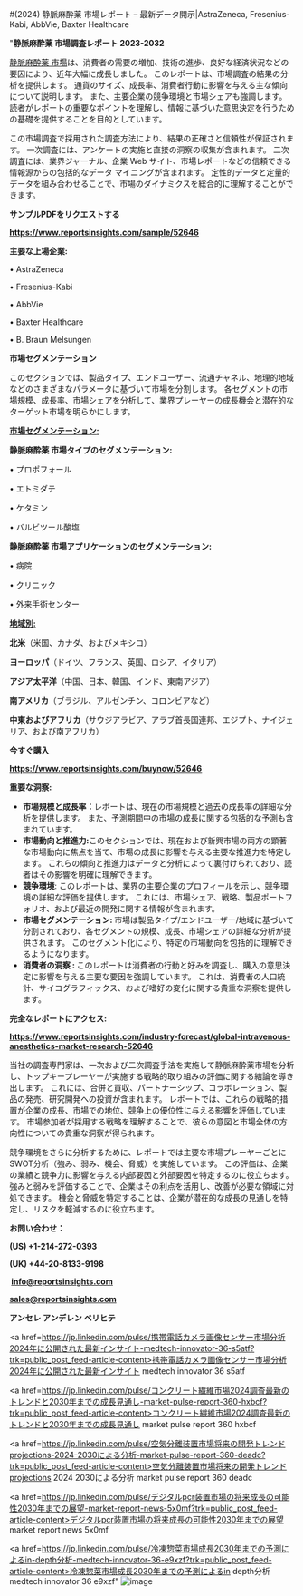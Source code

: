 #(2024) 静脈麻酔薬 市場レポート – 最新データ開示|AstraZeneca, Fresenius-Kabi, AbbVie, Baxter Healthcare

"<strong>静脈麻酔薬 市場調査レポート 2023-2032</strong>

<a href=https://www.reportsinsights.com/sample/52646>静脈麻酔薬 市場</a>は、消費者の需要の増加、技術の進歩、良好な経済状況などの要因により、近年大幅に成長しました。 このレポートは、市場調査の結果の分析を提供します。 通貨のサイズ、成長率、消費者行動に影響を与える主な傾向について説明します。 また、主要企業の競争環境と市場シェアも強調します。 読者がレポートの重要なポイントを理解し、情報に基づいた意思決定を行うための基礎を提供することを目的としています。

この市場調査で採用された調査方法により、結果の正確さと信頼性が保証されます。 一次調査には、アンケートの実施と直接の洞察の収集が含まれます。 二次調査には、業界ジャーナル、企業 Web サイト、市場レポートなどの信頼できる情報源からの包括的なデータ マイニングが含まれます。 定性的データと定量的データを組み合わせることで、市場のダイナミクスを総合的に理解することができます。

<strong><b>サンプルPDFをリクエストする</b></strong>

<a href=https://www.reportsinsights.com/sample/52646><strong><u>https://www.reportsinsights.com/sample/52646</u></strong></a>

<strong>主要な上場企業:</strong>

• AstraZeneca

• Fresenius-Kabi

• AbbVie

• Baxter Healthcare

• B. Braun Melsungen

<strong>市場セグメンテーション</strong>

このセクションでは、製品タイプ、エンドユーザー、流通チャネル、地理的地域などのさまざまなパラメータに基づいて市場を分割します。 各セグメントの市場規模、成長率、市場シェアを分析して、業界プレーヤーの成長機会と潜在的なターゲット市場を明らかにします。

<strong><u>市場セグメンテーション</u></strong><strong><u>:</u></strong>

<strong>静脈麻酔薬 市場タイプのセグメンテーション:</strong>

• プロポフォール

• エトミダテ

• ケタミン

• バルビツール酸塩

<strong>静脈麻酔薬 市場アプリケーションのセグメンテーション:</strong>

• 病院

• クリニック

• 外来手術センター

<strong><u>地域別</u></strong><strong><u>:</u></strong>

<strong>北米</strong>（米国、カナダ、およびメキシコ）

<strong>ヨーロッパ</strong>（ドイツ、フランス、英国、ロシア、イタリア）

<strong>アジア太平洋</strong>（中国、日本、韓国、インド、東南アジア）

<strong>南アメリカ</strong>（ブラジル、アルゼンチン、コロンビアなど）

<strong>中東およびアフリカ</strong>（サウジアラビア、アラブ首長国連邦、エジプト、ナイジェリア、および南アフリカ）

<strong>今すぐ購入</strong>

<a href=https://www.reportsinsights.com/buynow/52646><strong><u>https://www.reportsinsights.com/buynow/52646</u></strong></a>

<strong>重要な洞察:</strong>
<ul>
  <li><strong>市場規模と成長率：</strong>レポートは、現在の市場規模と過去の成長率の詳細な分析を提供します。 また、予測期間中の市場の成長に関する包括的な予測も含まれています。</li>
  <li><strong>市場動向と推進力:</strong>このセクションでは、現在および新興市場の両方の顕著な市場動向に焦点を当て、市場の成長に影響を与える主要な推進力を特定します。 これらの傾向と推進力はデータと分析によって裏付けられており、読者はその影響を明確に理解できます。</li>
  <li><strong>競争環境</strong>: このレポートは、業界の主要企業のプロフィールを示し、競争環境の詳細な評価を提供します。 これには、市場シェア、戦略、製品ポートフォリオ、および最近の開発に関する情報が含まれます。</li>
  <li><strong>市場セグメンテーション: </strong>市場は製品タイプ/エンドユーザー/地域に基づいて分割されており、各セグメントの規模、成長、市場シェアの詳細な分析が提供されます。 このセグメント化により、特定の市場動向を包括的に理解できるようになります。</li>
  <li><strong>消費者の洞察 : </strong>このレポートは消費者の行動と好みを調査し、購入の意思決定に影響を与える主要な要因を強調しています。 これは、消費者の人口統計、サイコグラフィックス、および嗜好の変化に関する貴重な洞察を提供します。</li>
</ul>
<strong>完全なレポートにアクセス:</strong>

<a href=https://www.reportsinsights.com/industry-forecast/global-intravenous-anesthetics-market-research-52646><strong><u><b>https://www.reportsinsights.com/industry-forecast/global-intravenous-anesthetics-market-research-52646</b></u></strong></a>

当社の調査専門家は、一次および二次調査手法を実施して静脈麻酔薬市場を分析し、トップキープレーヤーが実施する戦略的取り組みの評価に関する結論を導き出します。 これには、合併と買収、パートナーシップ、コラボレーション、製品の発売、研究開発への投資が含まれます。 レポートでは、これらの戦略的措置が企業の成長、市場での地位、競争上の優位性に与える影響を評価しています。 市場参加者が採用する戦略を理解することで、彼らの意図と市場全体の方向性についての貴重な洞察が得られます。

競争環境をさらに分析するために、レポートでは主要な市場プレーヤーごとにSWOT分析（強み、弱み、機会、脅威）を実施しています。 この評価は、企業の業績と競争力に影響を与える内部要因と外部要因を特定するのに役立ちます。 強みと弱みを評価することで、企業はその利点を活用し、改善が必要な領域に対処できます。 機会と脅威を特定することは、企業が潜在的な成長の見通しを特定し、リスクを軽減するのに役立ちます。

<strong>お問い合わせ：</strong>

<strong>(US) +1-214-272-0393</strong>

<strong>(UK) +44-20-8133-9198</strong>

<strong> </strong><a href=info@reportsinsights.com><strong><u>info@reportsinsights.com</u></strong></a>

<a href=sales@reportsinsights.com><strong><u>sales@reportsinsights.com</u></strong></a>

<strong>アンセレ アンデレン ベリヒテ</strong>

<a href=https://jp.linkedin.com/pulse/携帯電話カメラ画像センサー市場分析2024年に公開された最新インサイト-medtech-innovator-36-s5atf?trk=public_post_feed-article-content>携帯電話カメラ画像センサー市場分析2024年に公開された最新インサイト medtech innovator 36 s5atf</a>

<a href=https://jp.linkedin.com/pulse/コンクリート繊維市場2024調査最新のトレンドと2030年までの成長見通し-market-pulse-report-360-hxbcf?trk=public_post_feed-article-content>コンクリート繊維市場2024調査最新のトレンドと2030年までの成長見通し market pulse report 360 hxbcf</a>

<a href=https://jp.linkedin.com/pulse/空気分離装置市場将来の開発トレンドprojections-2024-2030による分析-market-pulse-report-360-deadc?trk=public_post_feed-article-content>空気分離装置市場将来の開発トレンドprojections 2024 2030による分析 market pulse report 360 deadc</a>

<a href=https://jp.linkedin.com/pulse/デジタルpcr装置市場の将来成長の可能性2030年までの展望-market-report-news-5x0mf?trk=public_post_feed-article-content>デジタルpcr装置市場の将来成長の可能性2030年までの展望 market report news 5x0mf</a>

<a href=https://jp.linkedin.com/pulse/冷凍惣菜市場成長2030年までの予測によるin-depth分析-medtech-innovator-36-e9xzf?trk=public_post_feed-article-content>冷凍惣菜市場成長2030年までの予測によるin depth分析 medtech innovator 36 e9xzf</a>"
![image](https://github.com/ahaan12367/RIMarket24/assets/158471582/389ba8ac-337f-4d3a-a732-05845392a859)
